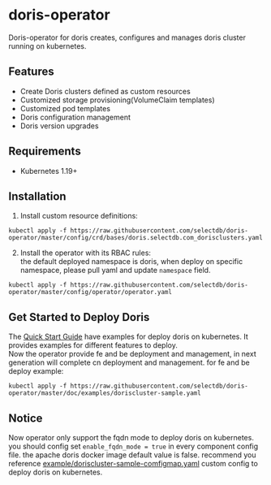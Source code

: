 # doris-operator
Doris-operator for doris creates, configures and manages doris cluster running on kubernetes.

## Features
- Create Doris clusters defined as custom resources
- Customized storage provisioning(VolumeClaim templates)
- Customized pod templates
- Doris configuration management
- Doris version upgrades

## Requirements
- Kubernetes 1.19+

## Installation
1. Install custom resource definitions:  
```
kubectl apply -f https://raw.githubusercontent.com/selectdb/doris-operator/master/config/crd/bases/doris.selectdb.com_dorisclusters.yaml
```
2. Install the operator with its RBAC rules:  
the default deployed namespace is doris, when deploy on specific namespace, please pull yaml and update `namespace` field.
```
kubectl apply -f https://raw.githubusercontent.com/selectdb/doris-operator/master/config/operator/operator.yaml
```

## Get Started to Deploy Doris
The [Quick Start Guide](./doc/examples) have examples for deploy doris on kubernetes. It provides examples for different features to deploy.  
Now the operator provide fe and be deployment and management, in next generation will complete cn deployment and management.
for fe and be deploy example:
```
kubectl apply -f https://raw.githubusercontent.com/selectdb/doris-operator/master/doc/examples/doriscluster-sample.yaml
```

## Notice 
 Now operator only support the fqdn mode to deploy doris on kubernetes. you should config set `enable_fqdn_mode = true` in every component config file.
 the apache doris docker image default value is false. recommend you reference [example/doriscluster-sample-comfigmap.yaml](./doc/examples/doriscluster-sample-comfigmap.yaml) custom config to deploy doris on kubernetes.